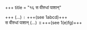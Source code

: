 +++
title = "१६ स वीरुधां पाशान्"

+++
(…) । +++(see 1abcd)+++  
स वीरुधां पाशान् (…) ॥ +++(see 1(e)fg)+++